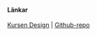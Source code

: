 #### Länkar

[Kursen Design](https://dbwebb.se/kurser/design-v2) | [Github-repo](https://github.com/dbwebb-se/design)
